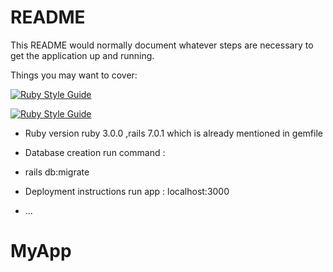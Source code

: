 # README

This README would normally document whatever steps are necessary to get the
application up and running.

Things you may want to cover:

[![Ruby Style Guide](https://img.shields.io/badge/code_style-rubocop-brightgreen.svg)](https://github.com/rubocop/rubocop)

[![Ruby Style Guide](https://img.shields.io/badge/code_style-community-brightgreen.svg)](https://rubystyle.guide)


* Ruby version
  ruby 3.0.0 ,rails 7.0.1 which is already mentioned in gemfile
  

* Database creation
 run command :
* rails db:migrate


* Deployment instructions
run app : 
localhost:3000

* ...
# MyApp
